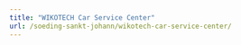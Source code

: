 ```yaml
---
title: "WIKOTECH Car Service Center"
url: /soeding-sankt-johann/wikotech-car-service-center/
---
```


